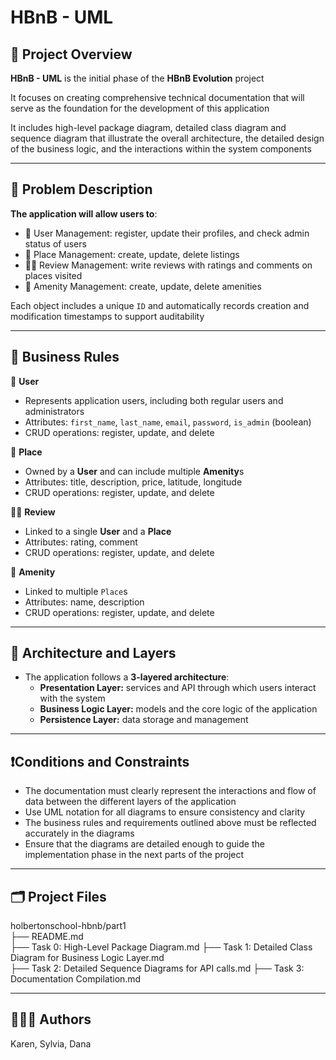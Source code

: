 # HBnB - UML

## 📌 Project Overview
**HBnB - UML** is the initial phase of the **HBnB Evolution** project

It focuses on creating comprehensive technical documentation that will serve as the foundation for the development of this application

It includes high-level package diagram, detailed class diagram and sequence diagram that illustrate the overall architecture, the detailed design of the business logic,
and the interactions within the system components

---

##  📝 Problem Description
**The application will allow users to**:
- 👤 User Management: register, update their profiles, and check admin status of users
- 🏡 Place Management: create, update, delete listings
- ✍🏻 Review Management: write reviews with ratings and comments on places visited
- 🛜 Amenity Management: create, update, delete amenities

Each object includes a unique `ID` and automatically records creation and modification timestamps to support auditability

---

## 📣 Business Rules
👤 **User**
  - Represents application users, including both regular users and administrators
  - Attributes: `first_name`, `last_name`, `email`, `password`, `is_admin` (boolean)
  - CRUD operations: register, update, and delete

🏡 **Place**
  - Owned by a **User** and can include multiple **Amenity**s
  - Attributes: title, description, price, latitude, longitude
  - CRUD operations: register, update, and delete

✍🏻 **Review**
  - Linked to a single **User** and a **Place**
  - Attributes: rating, comment
  - CRUD operations: register, update, and delete

🛜 **Amenity**
  - Linked to multiple `Place`s
  - Attributes: name, description
  - CRUD operations: register, update, and delete

---

## 📐 Architecture and Layers
- The application follows a **3-layered architecture**:
  - **Presentation Layer:** services and API through which users interact with the system
  - **Business Logic Layer:**  models and the core logic of the application
  - **Persistence Layer:** data storage and management

 ---
 
## ❗Conditions and Constraints
- The documentation must clearly represent the interactions and flow of data between the different layers of the application
- Use UML notation for all diagrams to ensure consistency and clarity
- The business rules and requirements outlined above must be reflected accurately in the diagrams
- Ensure that the diagrams are detailed enough to guide the implementation phase in the next parts of the project

---

## 🗂️ Project Files
holbertonschool-hbnb/part1  
├── README.md  
├── Task 0: High-Level Package Diagram.md 
├── Task 1: Detailed Class Diagram for Business Logic Layer.md  
├── Task 2: Detailed Sequence Diagrams for API calls.md
├── Task 3: Documentation Compilation.md

---

## 👩🏻‍🏫 Authors 
Karen, Sylvia, Dana
